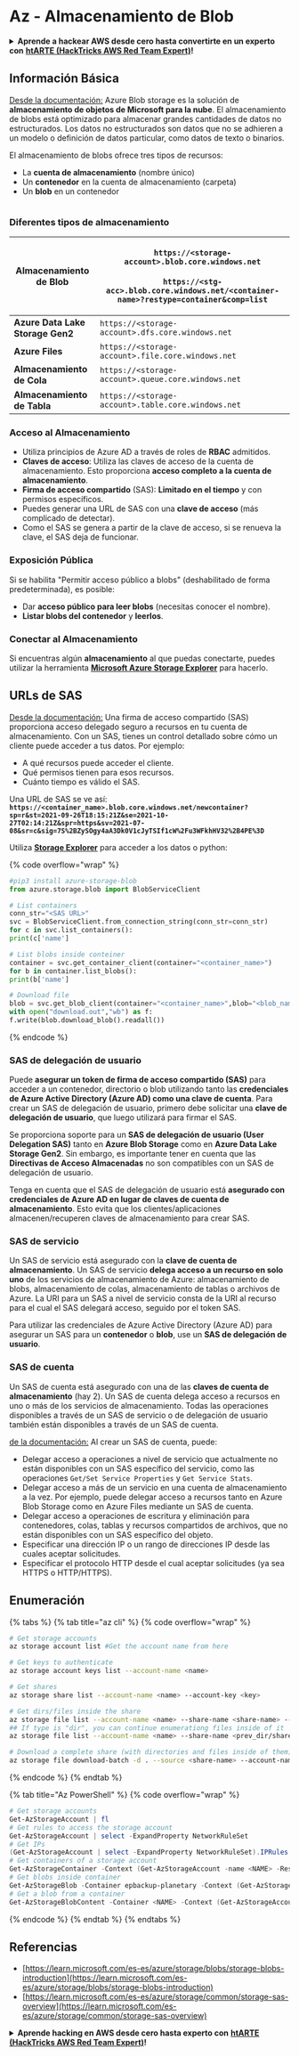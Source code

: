 # Az - Almacenamiento de Blob

<details>

<summary><strong>Aprende a hackear AWS desde cero hasta convertirte en un experto con</strong> <a href="https://training.hacktricks.xyz/courses/arte"><strong>htARTE (HackTricks AWS Red Team Expert)</strong></a><strong>!</strong></summary>

Otras formas de apoyar a HackTricks:

* Si deseas ver tu **empresa anunciada en HackTricks** o **descargar HackTricks en PDF** Consulta los [**PLANES DE SUSCRIPCIÓN**](https://github.com/sponsors/carlospolop)!
* Obtén el [**oficial PEASS & HackTricks swag**](https://peass.creator-spring.com)
* Descubre [**La Familia PEASS**](https://opensea.io/collection/the-peass-family), nuestra colección exclusiva de [**NFTs**](https://opensea.io/collection/the-peass-family)
* **Únete al** 💬 [**grupo de Discord**](https://discord.gg/hRep4RUj7f) o al [**grupo de telegram**](https://t.me/peass) o **síguenos** en **Twitter** 🐦 [**@hacktricks_live**](https://twitter.com/hacktricks_live)**.**
* **Comparte tus trucos de hacking enviando PRs a los** [**HackTricks**](https://github.com/carlospolop/hacktricks) y [**HackTricks Cloud**](https://github.com/carlospolop/hacktricks-cloud) repositorios de github.

</details>

## Información Básica

[Desde la documentación:](https://learn.microsoft.com/en-us/azure/storage/blobs/storage-blobs-overview) Azure Blob storage es la solución de **almacenamiento de objetos de Microsoft para la nube**. El almacenamiento de blobs está optimizado para almacenar grandes cantidades de datos no estructurados. Los datos no estructurados son datos que no se adhieren a un modelo o definición de datos particular, como datos de texto o binarios.

El almacenamiento de blobs ofrece tres tipos de recursos:

* La **cuenta de almacenamiento** (nombre único)
* Un **contenedor** en la cuenta de almacenamiento (carpeta)
* Un **blob** en un contenedor

<figure><img src="../../../.gitbook/assets/image (6) (2).png" alt=""><figcaption></figcaption></figure>

### Diferentes tipos de almacenamiento

| **Almacenamiento de Blob**       | <p><code>https://&#x3C;storage-account>.blob.core.windows.net</code><br><br><code>https://&#x3C;stg-acc>.blob.core.windows.net/&#x3C;container-name>?restype=container&#x26;comp=list</code></p> |
| -------------------------------- | ------------------------------------------------------------------------------------------------------------------------------------------------------------------------------------------------ |
| **Azure Data Lake Storage Gen2** | `https://<storage-account>.dfs.core.windows.net`                                                                                                                                                 |
| **Azure Files**                  | `https://<storage-account>.file.core.windows.net`                                                                                                                                                |
| **Almacenamiento de Cola**       | `https://<storage-account>.queue.core.windows.net`                                                                                                                                               |
| **Almacenamiento de Tabla**      | `https://<storage-account>.table.core.windows.net`                                                                                                                                               |

### Acceso al Almacenamiento <a href="#about-blob-storage" id="about-blob-storage"></a>

* Utiliza principios de Azure AD a través de roles de **RBAC** admitidos.
* **Claves de acceso**: Utiliza las claves de acceso de la cuenta de almacenamiento. Esto proporciona **acceso completo a la cuenta de almacenamiento**.
* **Firma de acceso compartido** (SAS): **Limitado en el tiempo** y con permisos específicos.
* Puedes generar una URL de SAS con una **clave de acceso** (más complicado de detectar).
* Como el SAS se genera a partir de la clave de acceso, si se renueva la clave, el SAS deja de funcionar.

### Exposición Pública

Si se habilita "Permitir acceso público a blobs" (deshabilitado de forma predeterminada), es posible:

* Dar **acceso público para leer blobs** (necesitas conocer el nombre).
* **Listar blobs del contenedor** y **leerlos**.

### Conectar al Almacenamiento

Si encuentras algún **almacenamiento** al que puedas conectarte, puedes utilizar la herramienta [**Microsoft Azure Storage Explorer**](https://azure.microsoft.com/es-es/products/storage/storage-explorer/) para hacerlo.

## URLs de SAS

[Desde la documentación:](https://learn.microsoft.com/en-us/azure/storage/common/storage-sas-overview) Una firma de acceso compartido (SAS) proporciona acceso delegado seguro a recursos en tu cuenta de almacenamiento. Con un SAS, tienes un control detallado sobre cómo un cliente puede acceder a tus datos. Por ejemplo:

* A qué recursos puede acceder el cliente.
* Qué permisos tienen para esos recursos.
* Cuánto tiempo es válido el SAS.

Una URL de SAS se ve así: **`https://<container_name>.blob.core.windows.net/newcontainer?sp=r&st=2021-09-26T18:15:21Z&se=2021-10-27T02:14:21Z&spr=https&sv=2021-07-08&sr=c&sig=7S%2BZySOgy4aA3Dk0V1cJyTSIf1cW%2Fu3WFkhHV32%2B4PE%3D`**

Utiliza [**Storage Explorer**](https://azure.microsoft.com/en-us/features/storage-explorer/) para acceder a los datos o python:

{% code overflow="wrap" %}
```python
#pip3 install azure-storage-blob
from azure.storage.blob import BlobServiceClient

# List containers
conn_str="<SAS URL>"
svc = BlobServiceClient.from_connection_string(conn_str=conn_str)
for c in svc.list_containers():
print(c['name']

# List blobs inside conteiner
container = svc.get_container_client(container="<container_name>")
for b in container.list_blobs():
print(b['name']

# Download file
blob = svc.get_blob_client(container="<container_name>",blob="<blob_name>")
with open("download.out","wb") as f:
f.write(blob.download_blob().readall())
```
{% endcode %}

### SAS de delegación de usuario <a href="#user-delegation-sas" id="user-delegation-sas"></a>

Puede **asegurar un token de firma de acceso compartido (SAS)** para acceder a un contenedor, directorio o blob utilizando tanto las **credenciales de Azure Active Directory (Azure AD) como una clave de cuenta**. Para crear un SAS de delegación de usuario, primero debe solicitar una **clave de delegación de usuario**, que luego utilizará para firmar el SAS.

Se proporciona soporte para un **SAS de delegación de usuario (User Delegation SAS)** tanto en **Azure Blob Storage** como en **Azure Data Lake Storage Gen2**. Sin embargo, es importante tener en cuenta que las **Directivas de Acceso Almacenadas** no son compatibles con un SAS de delegación de usuario.

Tenga en cuenta que el SAS de delegación de usuario está **asegurado con credenciales de Azure AD en lugar de claves de cuenta de almacenamiento**. Esto evita que los clientes/aplicaciones almacenen/recuperen claves de almacenamiento para crear SAS.

### SAS de servicio

Un SAS de servicio está asegurado con la **clave de cuenta de almacenamiento**. Un SAS de servicio **delega acceso a un recurso en solo uno** de los servicios de almacenamiento de Azure: almacenamiento de blobs, almacenamiento de colas, almacenamiento de tablas o archivos de Azure. La URI para un SAS a nivel de servicio consta de la URI al recurso para el cual el SAS delegará acceso, seguido por el token SAS.

Para utilizar las credenciales de Azure Active Directory (Azure AD) para asegurar un SAS para un **contenedor** o **blob**, use un **SAS de delegación de usuario**.

### SAS de cuenta

Un SAS de cuenta está asegurado con una de las **claves de cuenta de almacenamiento** (hay 2). Un SAS de cuenta delega acceso a recursos en uno o más de los servicios de almacenamiento. Todas las operaciones disponibles a través de un SAS de servicio o de delegación de usuario también están disponibles a través de un SAS de cuenta.

[de la documentación:](https://learn.microsoft.com/en-us/rest/api/storageservices/create-account-sas) Al crear un SAS de cuenta, puede:

* Delegar acceso a operaciones a nivel de servicio que actualmente no están disponibles con un SAS específico del servicio, como las operaciones `Get/Set Service Properties` y `Get Service Stats`.
* Delegar acceso a más de un servicio en una cuenta de almacenamiento a la vez. Por ejemplo, puede delegar acceso a recursos tanto en Azure Blob Storage como en Azure Files mediante un SAS de cuenta.
* Delegar acceso a operaciones de escritura y eliminación para contenedores, colas, tablas y recursos compartidos de archivos, que no están disponibles con un SAS específico del objeto.
* Especificar una dirección IP o un rango de direcciones IP desde las cuales aceptar solicitudes.
* Especificar el protocolo HTTP desde el cual aceptar solicitudes (ya sea HTTPS o HTTP/HTTPS).

## Enumeración

{% tabs %}
{% tab title="az cli" %}
{% code overflow="wrap" %}
```bash
# Get storage accounts
az storage account list #Get the account name from here

# Get keys to authenticate
az storage account keys list --account-name <name>

# Get shares
az storage share list --account-name <name> --account-key <key>

# Get dirs/files inside the share
az storage file list --account-name <name> --share-name <share-name> --account-key <key>
## If type is "dir", you can continue enumerationg files inside of it
az storage file list --account-name <name> --share-name <prev_dir/share-name> --account-key <key>

# Download a complete share (with directories and files inside of them)
az storage file download-batch -d . --source <share-name> --account-name <name> --account-key <key>
```
{% endcode %}
{% endtab %}

{% tab title="Az PowerShell" %}
{% code overflow="wrap" %}
```powershell
# Get storage accounts
Get-AzStorageAccount | fl
# Get rules to access the storage account
Get-AzStorageAccount | select -ExpandProperty NetworkRuleSet
# Get IPs
(Get-AzStorageAccount | select -ExpandProperty NetworkRuleSet).IPRules
# Get containers of a storage account
Get-AzStorageContainer -Context (Get-AzStorageAccount -name <NAME> -ResourceGroupName <NAME>).context
# Get blobs inside container
Get-AzStorageBlob -Container epbackup-planetary -Context (Get-AzStorageAccount -name <name> -ResourceGroupName <name>).context
# Get a blob from a container
Get-AzStorageBlobContent -Container <NAME> -Context (Get-AzStorageAccount -name <NAME> -ResourceGroupName <NAME>).context -Blob <blob_name> -Destination .\Desktop\filename.txt
```
{% endcode %}
{% endtab %}
{% endtabs %}

## Referencias

* [https://learn.microsoft.com/es-es/azure/storage/blobs/storage-blobs-introduction](https://learn.microsoft.com/es-es/azure/storage/blobs/storage-blobs-introduction)
* [https://learn.microsoft.com/es-es/azure/storage/common/storage-sas-overview](https://learn.microsoft.com/es-es/azure/storage/common/storage-sas-overview)

<details>

<summary><strong>Aprende hacking en AWS desde cero hasta experto con</strong> <a href="https://training.hacktricks.xyz/courses/arte"><strong>htARTE (HackTricks AWS Red Team Expert)</strong></a><strong>!</strong></summary>

Otras formas de apoyar a HackTricks:

* Si deseas ver tu **empresa anunciada en HackTricks** o **descargar HackTricks en PDF** ¡Consulta los [**PLANES DE SUSCRIPCIÓN**](https://github.com/sponsors/carlospolop)!
* Obtén el [**oficial PEASS & HackTricks swag**](https://peass.creator-spring.com)
* Descubre [**The PEASS Family**](https://opensea.io/collection/the-peass-family), nuestra colección exclusiva de [**NFTs**](https://opensea.io/collection/the-peass-family)
* **Únete al** 💬 [**grupo de Discord**](https://discord.gg/hRep4RUj7f) o al [**grupo de telegram**](https://t.me/peass) o **síguenos** en **Twitter** 🐦 [**@hacktricks_live**](https://twitter.com/hacktricks_live)**.**
* **Comparte tus trucos de hacking enviando PRs a los repositorios de** [**HackTricks**](https://github.com/carlospolop/hacktricks) y [**HackTricks Cloud**](https://github.com/carlospolop/hacktricks-cloud).

</details>
